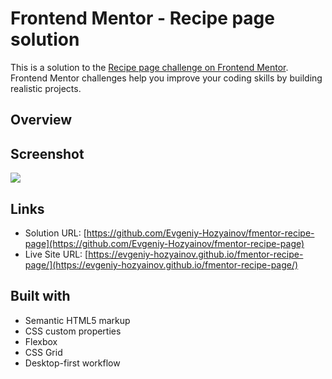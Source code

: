 # Frontend Mentor - Recipe page solution

This is a solution to the [Recipe page challenge on Frontend Mentor](https://www.frontendmentor.io/challenges/recipe-page-KiTsR8QQKm). Frontend Mentor challenges help you improve your coding skills by building realistic projects.

## Overview

## Screenshot

![](./screenshot.jpg)

## Links

- Solution URL: [https://github.com/Evgeniy-Hozyainov/fmentor-recipe-page](https://github.com/Evgeniy-Hozyainov/fmentor-recipe-page)
- Live Site URL: [https://evgeniy-hozyainov.github.io/fmentor-recipe-page/](https://evgeniy-hozyainov.github.io/fmentor-recipe-page/)

## Built with

- Semantic HTML5 markup
- CSS custom properties
- Flexbox
- CSS Grid
- Desktop-first workflow
